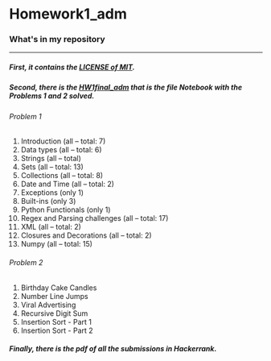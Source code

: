 # Homework1_adm
### What's in my repository
---
##### First, it contains the [LICENSE of MIT](https://github.com/SofiaCrobeddu/Homework1_adm/blob/365b2957404223f40c079da40cb44fb526a3cc26/LICENSE).

##### Second, there is the [HW1final_adm](https://github.com/SofiaCrobeddu/Homework1_adm/blob/7e5a7a86cbfec7a75d70172fd337d344e61711ab/HW1final_adm.ipynb) that is the file Notebook with the Problems 1 and 2 solved.
###### Problem 1 
1. Introduction (all – total: 7)
2. Data types (all – total: 6)
3. Strings (all – total)
4.  Sets (all – total: 13)
5. Collections (all – total: 8)
6. Date and Time (all – total: 2)
7. Exceptions (only 1)
8. Built-ins (only 3)
9. Python Functionals (only 1)
10. Regex and Parsing challenges (all – total: 17)
11. XML (all – total: 2)
12. Closures and Decorations (all – total: 2)
13. Numpy (all – total: 15)

###### Problem 2
1. Birthday Cake Candles
2. Number Line Jumps
3. Viral Advertising
4. Recursive Digit Sum
5. Insertion Sort - Part 1
6. Insertion Sort - Part 2

##### Finally, there is the pdf of all the submissions in Hackerrank.
